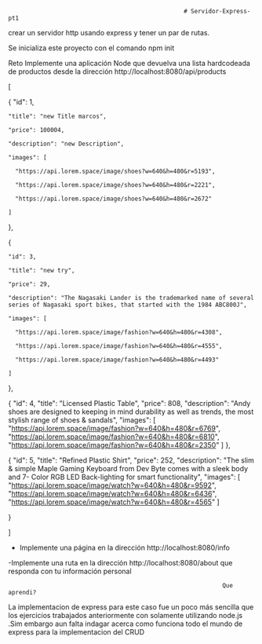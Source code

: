                                                       # Servidor-Express-pt1

crear un servidor http usando express y tener un par de rutas.

 Se inicializa este proyecto con el comando npm init
 
 Reto
Implemente una aplicación Node que devuelva una lista hardcodeada de productos desde la dirección http://localhost:8080/api/products



[


  {
    "id": 1,
    
    "title": "new Title marcos",
    
    "price": 100004,
    
    "description": "new Description",
    
    "images": [
    
      "https://api.lorem.space/image/shoes?w=640&h=480&r=5193",
      
      "https://api.lorem.space/image/shoes?w=640&h=480&r=2221",
      
      "https://api.lorem.space/image/shoes?w=640&h=480&r=2672"
      
    ]
    
  },
  
  {
  
    "id": 3,
    
    "title": "new try",
    
    "price": 29,
    
    "description": "The Nagasaki Lander is the trademarked name of several series of Nagasaki sport bikes, that started with the 1984 ABC800J",
    
    "images": [
    
      "https://api.lorem.space/image/fashion?w=640&h=480&r=4308",
      
      "https://api.lorem.space/image/fashion?w=640&h=480&r=4555",
      
      "https://api.lorem.space/image/fashion?w=640&h=480&r=4493"
      
    ]
    
  },
  
  {
    "id": 4,
    "title": "Licensed Plastic Table",
    "price": 808,
    "description": "Andy shoes are designed to keeping in mind durability as well as trends, the most stylish range of shoes & sandals",
    "images": [
      "https://api.lorem.space/image/fashion?w=640&h=480&r=6769",
      "https://api.lorem.space/image/fashion?w=640&h=480&r=6810",
      "https://api.lorem.space/image/fashion?w=640&h=480&r=2350"
    ]
  },
  
  {
    "id": 5,
    "title": "Refined Plastic Shirt",
    "price": 252,
    "description": "The slim & simple Maple Gaming Keyboard from Dev Byte comes with a sleek body and 7- Color RGB LED Back-lighting for smart functionality",
    "images": [
      "https://api.lorem.space/image/watch?w=640&h=480&r=9592",
      "https://api.lorem.space/image/watch?w=640&h=480&r=6436",
      "https://api.lorem.space/image/watch?w=640&h=480&r=4565"
    ]
    
  }
  
]


- Implemente una página en la dirección http://localhost:8080/info 

-Implemente una ruta en la dirección http://localhost:8080/about que responda con tu información personal

                                                                 Que aprendi?


La implementacion de express para este caso fue un poco más sencilla que los ejercicios trabajados anteriormente con solamente utilizando node.js .Sim embargo aun falta indagar acerca como funciona todo el mundo de express para la implementacion del CRUD 
